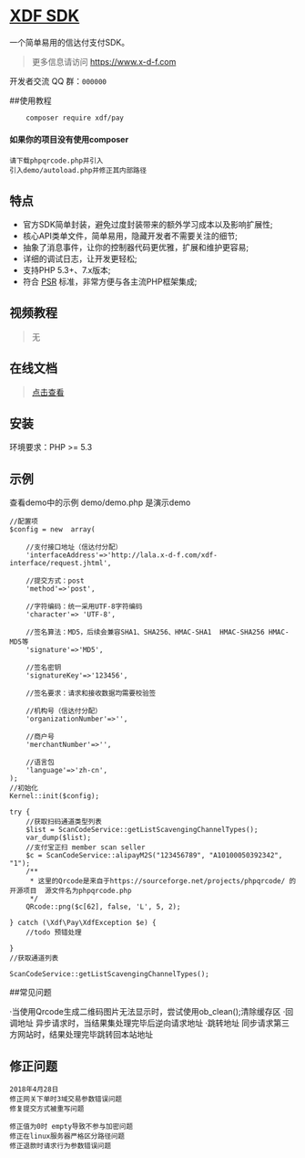 # [XDF SDK](http://pfinal.cn)

一个简单易用的信达付支付SDK。

>更多信息请访问 https://www.x-d-f.com

开发者交流 QQ 群：`000000`

##使用教程  
```shel
	composer require xdf/pay
```
#### 如果你的项目没有使用composer

    请下载phpqrcode.php并引入
    引入demo/autoload.php并修正其内部路径


## 特点

 - 官方SDK简单封装，避免过度封装带来的额外学习成本以及影响扩展性;
 - 核心API类单文件，简单易用，隐藏开发者不需要关注的细节;
 - 抽象了消息事件，让你的控制器代码更优雅，扩展和维护更容易;
 - 详细的调试日志，让开发更轻松;
 - 支持PHP 5.3+、7.x版本;
 - 符合 [PSR](https://github.com/php-fig/fig-standards) 标准，非常方便与各主流PHP框架集成;

## 视频教程

> 无
>
## 在线文档
>[点击查看](http://pay.x-d-f.com/doc/xdf-posp-proxy/)

## 安装

环境要求：PHP >= 5.3


## 示例

查看demo中的示例  demo/demo.php 是演示demo

    //配置项 
    $config = new  array(
    
        //支付接口地址（信达付分配）
        'interfaceAddress'=>'http://lala.x-d-f.com/xdf-interface/request.jhtml',
    
        //提交方式：post
        'method'=>'post',
    
        //字符编码：统一采用UTF-8字符编码
        'character'=> 'UTF-8',
    
        //签名算法：MD5，后续会兼容SHA1、SHA256、HMAC-SHA1  HMAC-SHA256 HMAC-MD5等
        'signature'=>'MD5',
    
        //签名密钥
        'signatureKey'=>'123456',
    
        //签名要求：请求和接收数据均需要校验签
    
        //机构号（信达付分配）
        'organizationNumber'=>'',
    
        //商户号
        'merchantNumber'=>'',
    
        //语言包
        'language'=>'zh-cn',
    );
    //初始化
    Kernel::init($config);
    
    try {
        //获取扫码通道类型列表
        $list = ScanCodeService::getListScavengingChannelTypes();
        var_dump($list);
        //支付宝正扫 member scan seller
        $c = ScanCodeService::alipayM2S("123456789", "A10100050392342", "1");
        /**
         * 这里的Qrcode是来自于https://sourceforge.net/projects/phpqrcode/ 的开源项目  源文件名为phpqrcode.php
         */
        QRcode::png($c[62], false, 'L', 5, 2);
    
    } catch (\Xdf\Pay\XdfException $e) {
        //todo 预错处理
    
    }
    //获取通道列表
    
    ScanCodeService::getListScavengingChannelTypes();

##常见问题

·当使用Qrcode生成二维码图片无法显示时，尝试使用ob_clean();清除缓存区
·回调地址 异步请求时，当结果集处理完毕后逆向请求地址
·跳转地址 同步请求第三方网站时，结果处理完毕跳转回本站地址
    
## 修正问题
	2018年4月28日
	修正网关下单时3域交易参数错误问题
	修复提交方式被重写问题
	
	修正值为0时 empty导致不参与加密问题
	修正在linux服务器严格区分路径问题
	修正退款时请求行为参数错误问题

    
